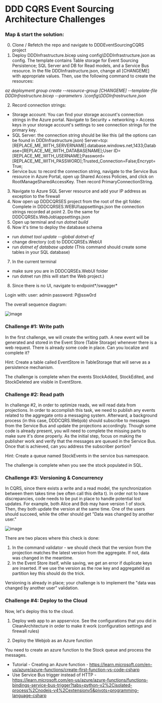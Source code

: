 # DDD CQRS Event Sourcing Architecture Challenges

### Map & start the solution:
0. Clone / Refetch the repo and navigate to DDDEventSourcingCQRS project
1. Deploy DDDInfrastructure.bicep using config\DDDInfrastructure.json as config. The template contains Table storage for Event Sourcing Persistence; SQL  Server and DB for Read models, and a Service Bus resource.
In the file DDDInfrastructure.json, change all [CHANGEME] with appropriate values. Then, use the following command to create the resources:

_az deployment group create --resource-group  [CHANGEME] --template-file DDDInfrastructure.bicep --parameters .\config\DDDInfrastructure.json_

2. Record connection strings:
- Storage account: You can find your storage account's connection strings in the Azure portal. Navigate to Security + networking > Access keys in your storage account's settings to see connection strings for  the primary key.
- SQL Server: the connection string should be like this (all the options can be found in DDDInfrastructure.json)
Server=tcp:[REPLACE_ME_WITH_SERVERNAME].database.windows.net,1433;Database=[REPLACE_ME_WITH_DATABASENAME];User ID=[REPLACE_ME_WITH_USERNAME];Password=[REPLACE_ME_WITH_PASSWORD];Trusted_Connection=False;Encrypt=True;
- Service bus: to record the connection string, navigate to the Service Bus resource in Azure Portal, open up Shared Access Policies, and click on RootManageSharedAccessKey. Then record PrimaryConnectionString.

3. Navigate to Azure SQL Server resource and add your IP address as exception to the firewall
4. Now open up DDDCQRSES project from the root of the git folder. Complete in DDDCQRSES.WEBUI\appsettings.json the connection strings recorded at point 2. Do the same for DDDCQRSEs.WebJob\appsettings.json
5. Open up terminal and run *dotnet build*
6. Now it's time to deploy the database schema
- run *dotnet tool update --global dotnet-ef*
- change directory (cd) to DDDCQRSEs.WebUI
- run *dotnet ef database update*
(This command should create some tables in your SQL database)
7. In the current terminal
- make sure you are in DDDCQRSEs.WebUI folder
- run dotnet run
(this will start the Web project.)
8. Since there is no UI, navigate to endpoint*/swagger*

Login with:
user: admin
password: P@ssw0rd

The overall sequence diagram:

![image](https://github.com/coroveiandrei/trainingsoftarchforcloud/assets/37452422/f502d235-16cf-48af-8917-fc170f909227)

### Challenge #1: Write path
In the first challenge, we will create the writing path. A new event will be generated and stored in the Event Store (Table Storage) whenever there is a web request.
There is  already some code in place.  Can you localize and complete it?

Hint: Create a table called EventStore in TableStorage that will serve as a persistence mechanism.

The challenge is complete when the events StockAdded, StockEdited, and StockDeleted are visible in EventStore.

### Challenge #2: Read path
In challenge #2, in order to optimize reads, we will read data from projections. 
In order to accomplish this task, we need to publish any events related to the aggregate onto a messaging system. Afterward, a background process (in this case, DDDCQRS.Webjob) should subscribe to messages from the Service Bus and update the projections accordingly. Though some code is already present, you will need to complete the missing parts to make sure it's done properly. As the initial step, focus on making the publisher work and verify that the messages are queued in the Service Bus. Once that is achieved, can you address the subscriber portion?

Hint: Create a queue named StockEvents in the service bus namespace.

The challenge is complete when you see the stock populated in SQL.

### Challenge #3: Versioning & Concurrency
In CQRS, since there exists a write and a read model, the synchronization between them takes time (we often call this delta t). In order not to have discrepancies, code needs to be put in place to handle potential lost updates. 
For example, both Alice and Bob may have version 1 of stock. Then, they both update the version at the same time. One of the users should succeed, while the other should get "Data was changed by another user."

![image](https://github.com/coroveiandrei/trainingsoftarchforcloud/assets/37452422/4f353a94-3213-4237-b8f1-854eba9da467)

There are two places where this check is done:
1. In the command validator - we should check that the version from the projection matches the latest version from the aggregate. If not, data was changed in the meantime.
2. In the Event Store itself, while saving, we get an error if duplicate keys are inserted. If we use the version as the row key and aggregateId as partition key this should do the trick.

Versioning is already in place; your challenge is to implement the "data was changed by another user" validation.

### Challenge #4: Deploy to the Cloud
Now, let's deploy this to the cloud.
1. Deploy web app to an appservice. 
See the configurations that you did in CleanArchitecture in order to make it work (configuration settings and firewall rules)

2. Deploy the Webjob as an Azure function

You need to create an azure function to the Stock queue and process the messages.
- Tutorial - Creating an Azure function - https://learn.microsoft.com/en-us/azure/azure-functions/create-first-function-vs-code-csharp
- Use Service Bus trigger instead of HTTP - https://learn.microsoft.com/en-us/azure/azure-functions/functions-bindings-service-bus-trigger?tabs=python-v2%2Cisolated-process%2Cnodejs-v4%2Cextensionv5&pivots=programming-language-csharp







